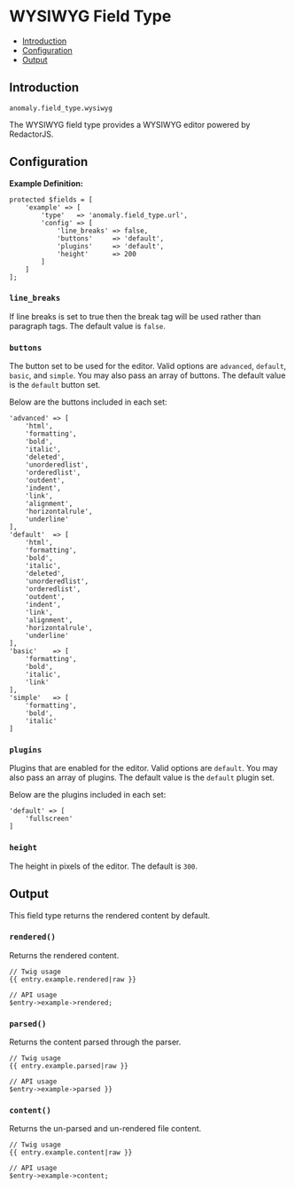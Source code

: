 # WYSIWYG Field Type

- [Introduction](#introduction)
- [Configuration](#configuration)
- [Output](#output)


<a name="introduction"></a>
## Introduction

`anomaly.field_type.wysiwyg`

The WYSIWYG field type provides a WYSIWYG editor powered by RedactorJS.


<a name="configuration"></a>
## Configuration

**Example Definition:**

    protected $fields = [
        'example' => [
            'type'   => 'anomaly.field_type.url',
            'config' => [
                'line_breaks' => false,
                'buttons'     => 'default',
                'plugins'     => 'default',
                'height'      => 200
            ]
        ]
    ];

### `line_breaks`

If line breaks is set to true then the break tag will be used rather than paragraph tags. The default value is `false`.

### `buttons`

The button set to be used for the editor. Valid options are `advanced`, `default`, `basic`, and `simple`. You may also pass an array of buttons. The default value is the `default` button set.

Below are the buttons included in each set:

    'advanced' => [
        'html',
        'formatting',
        'bold',
        'italic',
        'deleted',
        'unorderedlist',
        'orderedlist',
        'outdent',
        'indent',
        'link',
        'alignment',
        'horizontalrule',
        'underline'
    ],
    'default'  => [
        'html',
        'formatting',
        'bold',
        'italic',
        'deleted',
        'unorderedlist',
        'orderedlist',
        'outdent',
        'indent',
        'link',
        'alignment',
        'horizontalrule',
        'underline'
    ],
    'basic'    => [
        'formatting',
        'bold',
        'italic',
        'link'
    ],
    'simple'   => [
        'formatting',
        'bold',
        'italic'
    ]

### `plugins`

Plugins that are enabled for the editor. Valid options are `default`. You may also pass an array of plugins. The default value is the `default` plugin set.  

Below are the plugins included in each set:

    'default' => [
        'fullscreen'
    ]

### `height`

The height in pixels of the editor. The default is `300`.


<a name="output"></a>
## Output

This field type returns the rendered content by default.

### `rendered()`

Returns the rendered content.

    // Twig usage
    {{ entry.example.rendered|raw }}
    
    // API usage
    $entry->example->rendered;

### `parsed()`

Returns the content parsed through the parser.

    // Twig usage
    {{ entry.example.parsed|raw }}
    
    // API usage
    $entry->example->parsed }}

### `content()`

Returns the un-parsed and un-rendered file content.

    // Twig usage
    {{ entry.example.content|raw }}
    
    // API usage
    $entry->example->content;
